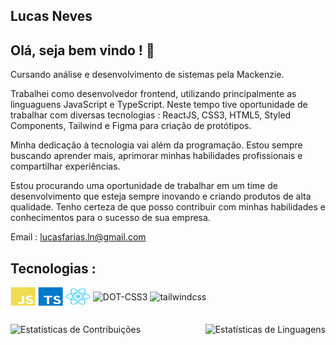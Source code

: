 ## Lucas Neves

## Olá, seja bem vindo ! 👋

Cursando análise e desenvolvimento de sistemas pela Mackenzie.

Trabalhei como desenvolvedor frontend, utilizando principalmente as linguaguens JavaScript e TypeScript. Neste tempo tive oportunidade de trabalhar com diversas tecnologias : ReactJS, CSS3, HTML5, Styled Components, Tailwind e Figma para criação de protótipos.

Minha dedicação à tecnologia vai além da programação. Estou sempre buscando aprender mais, aprimorar minhas habilidades profissionais e compartilhar experiências.

Estou procurando uma oportunidade de trabalhar em um time de desenvolvimento que esteja sempre inovando e criando produtos de alta qualidade. Tenho certeza de que posso contribuir com minhas habilidades e conhecimentos para o sucesso de sua empresa.

Email : lucasfarias.ln@gmail.com


## Tecnologias :

<div style="display: inline_block">
    <img align="center" alt="DOT-Js" height="30" width="40" src="https://raw.githubusercontent.com/devicons/devicon/master/icons/javascript/javascript-plain.svg">
    <img align="center" alt="DOT-Ts" height="30" width="40" src="https://raw.githubusercontent.com/devicons/devicon/master/icons/typescript/typescript-plain.svg">
    <img align="center" alt="DOT-React" height="30" width="40" src="https://raw.githubusercontent.com/devicons/devicon/master/icons/react/react-original.svg">
    <img align="center" alt="DOT-CSS3" height="30" width="40" src="https://cdn.jsdelivr.net/gh/devicons/devicon/icons/css3/css3-original.svg" />    
    <img align="center" alt="tailwindcss" height="30" width="40" src="https://cdn.jsdelivr.net/gh/devicons/devicon/icons/tailwindcss/tailwindcss-plain.svg" />      
</div>

##


<div style="display: flex; justify-content: space-between;">
    <img src="https://github-readme-stats.vercel.app/api?username=LucasfNeves&theme=algolia&hide_border=false&include_all_commits=false&count_private=false" alt="Estatísticas de Contribuições" style="height:180px;max-height:100%;">
        <img src="https://github-readme-stats.vercel.app/api/top-langs?username=LucasfNeves&show_icons=true&theme=algolia&title_color=ffff&text_color=dedede&locale=en&layout=compact" alt="Estatísticas de Linguagens" style="height:180px;max-height:100%;">
</div>


